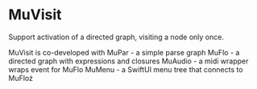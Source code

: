 # MuVisit

Support activation of a directed graph, visiting a node only once. 

MuVisit is co-developed with
    MuPar   - a simple parse graph
    MuFlo   - a directed graph with expressions and closures 
    MuAudio - a midi wrapper wraps event for MuFlo
    MuMenu  - a SwiftUI menu tree that connects to MuFloż


